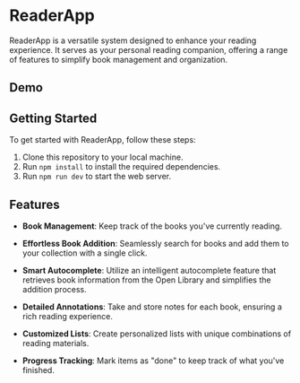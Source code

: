 # ReaderApp

ReaderApp is a versatile system designed to enhance your reading experience. It serves as your personal reading companion, offering a range of features to simplify book management and organization.

## Demo

<!-- Check out the live demo of [ReaderApp](https://) -->

## Getting Started

To get started with ReaderApp, follow these steps:

1. Clone this repository to your local machine.
2. Run `npm install` to install the required dependencies.
3. Run `npm run dev` to start the web server.

## Features

- **Book Management**: Keep track of the books you've currently reading.

- **Effortless Book Addition**: Seamlessly search for books and add them to your collection with a single click.

- **Smart Autocomplete**: Utilize an intelligent autocomplete feature that retrieves book information from the Open Library and simplifies the addition process.

- **Detailed Annotations**: Take and store notes for each book, ensuring a rich reading experience.

- **Customized Lists**: Create personalized lists with unique combinations of reading materials.

- **Progress Tracking**: Mark items as "done" to keep track of what you've finished.
